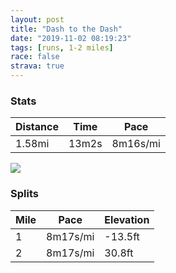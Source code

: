 ```yaml
---
layout: post
title: "Dash to the Dash"
date: "2019-11-02 08:19:23"
tags: [runs, 1-2 miles]
race: false
strava: true
---
```


### Stats

| Distance | Time | Pace |
|----------|------|------|
|1.58mi|13m2s|8m16s/mi|

<img src='https://maps.googleapis.com/maps/api/staticmap?maptype=roadmap&path=enc:{xrwFbeqbMKFIGK?OMi@WMCCGUSAc@@ORe@NSL_@CO?i@I[c@a@?CMYIG]IUKc@YMOIAGKKG[COGYSi@W_@]wC{A@CE?g@aAQCU?OISCk@c@G??c@a@CWFEEKc@OSs@QSIa@EO@UCg@N[ENKDGAIi@c@m@}@GQq@a@i@KQGKGOC?IIOBMK{@EIAOEOQKY?w@DSEMWc@]Q[QQIU[SSSs@SOAWW]Kc@Um@e@cAaA[Mm@e@KEGG[i@o@SWMe@a@MUWOSUKE?[KW?ETUJEFW?[Kk@GMn@}CASHIEs@^{@AOGGKGIUKGW?KK]IWWYQe@k@OMACI?y@i@UA{@OG?YUY]M?SIs@YGIG@YGW@QMM?EDa@UOC_@UWIMAOEa@_@Uq@KKE?QMq@y@CCSAGKMe@K?EOMQWWOKc@e@_@Ye@Ws@_@[KEISO@F?A&key=AIzaSyC1MId7bFpkLXNAaYhBSTb8jLyiSqzbDtM&size=800x800&markers=color:yellow|label:S|40.73374,-73.98498&markers=color:green|label:F|40.75011000000002,-73.96899999999992'>

### Splits

| Mile | Pace | Elevation |
|------|------|-----------|
|1|8m17s/mi|-13.5ft|
|2|8m17s/mi|30.8ft|
